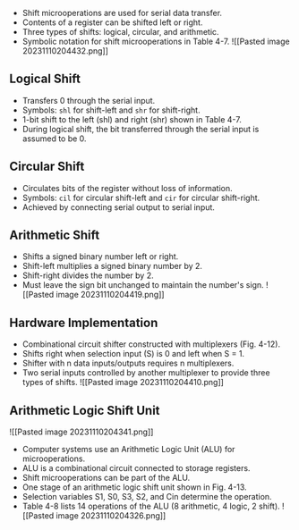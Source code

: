 
- Shift microoperations are used for serial data transfer.
- Contents of a register can be shifted left or right.
- Three types of shifts: logical, circular, and arithmetic.
- Symbolic notation for shift microoperations in Table 4-7.
![[Pasted image 20231110204432.png]]
## Logical Shift

- Transfers 0 through the serial input.
- Symbols: `shl` for shift-left and `shr` for shift-right.
- 1-bit shift to the left (shl) and right (shr) shown in Table 4-7.
- During logical shift, the bit transferred through the serial input is assumed to be 0.

## Circular Shift

- Circulates bits of the register without loss of information.
- Symbols: `cil` for circular shift-left and `cir` for circular shift-right.
- Achieved by connecting serial output to serial input.

## Arithmetic Shift

- Shifts a signed binary number left or right.
- Shift-left multiplies a signed binary number by 2.
- Shift-right divides the number by 2.
- Must leave the sign bit unchanged to maintain the number's sign.
![[Pasted image 20231110204419.png]]
## Hardware Implementation

- Combinational circuit shifter constructed with multiplexers (Fig. 4-12).
- Shifts right when selection input (S) is 0 and left when S = 1.
- Shifter with n data inputs/outputs requires n multiplexers.
- Two serial inputs controlled by another multiplexer to provide three types of shifts.
![[Pasted image 20231110204410.png]]
## Arithmetic Logic Shift Unit
![[Pasted image 20231110204341.png]]
- Computer systems use an Arithmetic Logic Unit (ALU) for microoperations.
- ALU is a combinational circuit connected to storage registers.
- Shift microoperations can be part of the ALU.
- One stage of an arithmetic logic shift unit shown in Fig. 4-13.
- Selection variables S1, S0, S3, S2, and Cin determine the operation.
- Table 4-8 lists 14 operations of the ALU (8 arithmetic, 4 logic, 2 shift).
![[Pasted image 20231110204326.png]]